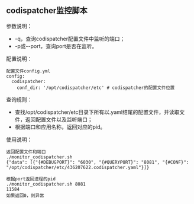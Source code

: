 ## codispatcher监控脚本

参数说明：

- -q，查询codispatcher配置文件中监听的端口；
- -p或--port，查询port是否在监听。

配置说明：

```
配置文件config.yml
config:
  codispatcher:
    conf_dir: '/opt/codispatcher/etc' # codispatcher的配置文件位置
```

查询规则：

- 查找/opt/codispatcher/etc目录下所有以.yaml结尾的配置文件，并读取文件，返回配置文件以及监听端口；
- 根据端口和应用名称，返回对应的pid。

使用说明：

```
返回配置文件和端口
./monitor_codispatcher.sh 
{"data": [{"{#DEBUGPORT}": "6030", "{#QUERYPORT}": "8081", "{#CONF}": "/opt/codispatcher/etc/436207622.codispatcher.yaml"}]}

根据port返回进程的pid
./monitor_codispatcher.sh 8081
11584
如果返回0，则异常
```


